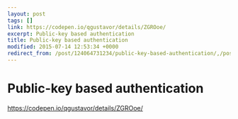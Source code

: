 ```yaml
---
layout: post
tags: []
link: https://codepen.io/qgustavor/details/ZGROoe/
excerpt: Public-key based authentication
title: Public-key based authentication
modified: 2015-07-14 12:53:34 +0000
redirect_from: /post/124064731234/public-key-based-authentication/,/post/124064731234/
---
```


Public-key based authentication
===============================

<https://codepen.io/qgustavor/details/ZGROoe/>

